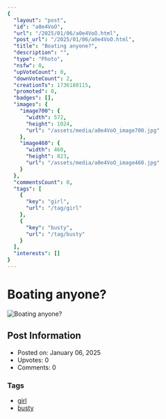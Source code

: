 ```yaml
---
{
  "layout": "post",
  "id": "a0e4VoO",
  "url": "/2025/01/06/a0e4VoO.html",
  "post_url": "/2025/01/06/a0e4VoO.html",
  "title": "Boating anyone?",
  "description": "",
  "type": "Photo",
  "nsfw": 0,
  "upVoteCount": 0,
  "downVoteCount": 2,
  "creationTs": 1736180115,
  "promoted": 0,
  "badges": [],
  "images": {
    "image700": {
      "width": 572,
      "height": 1024,
      "url": "/assets/media/a0e4VoO_image700.jpg"
    },
    "image460": {
      "width": 460,
      "height": 823,
      "url": "/assets/media/a0e4VoO_image460.jpg"
    }
  },
  "commentsCount": 0,
  "tags": [
    {
      "key": "girl",
      "url": "/tag/girl"
    },
    {
      "key": "busty",
      "url": "/tag/busty"
    }
  ],
  "interests": []
}
---
```


# Boating anyone?

![Boating anyone?](/assets/media/a0e4VoO_image700.jpg)

## Post Information

- Posted on: January 06, 2025
- Upvotes: 0
- Comments: 0

### Tags

- [girl](/tag/girl)
- [busty](/tag/busty)
